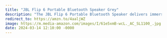 ```yaml
---
title: "JBL Flip 6 Portable Bluetooth Speaker Grey"
description: "The JBL Flip 6 Portable Bluetooth Speaker delivers immersive sound with its 2-way speaker system and powerful JBL Original Pro Sound. Enjoy up to 12 hours of playtime on a single charge. Sleekly designed in grey, it offers both style and substance for on-the-go music enthusiasts. #affiliate #ad"
redirect_to: https://amzn.to/4aaljWZ
image: https://m.media-amazon.com/images/I/61e5xmB-wcL._AC_SL1100_.jpg
date: 2024-03-14 12:10:00 -0000
---
```

